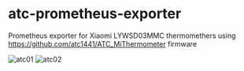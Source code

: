 # atc-prometheus-exporter
Prometheus exporter for Xiaomi LYWSD03MMC thermomethers using https://github.com/atc1441/ATC_MiThermometer firmware

![atc01](https://user-images.githubusercontent.com/9605067/94720798-d623cb80-034c-11eb-9a3f-0580eb7db8c1.jpg)
![atc02](https://user-images.githubusercontent.com/9605067/94720808-d9b75280-034c-11eb-8e32-ebd13e98fc1a.jpg)
